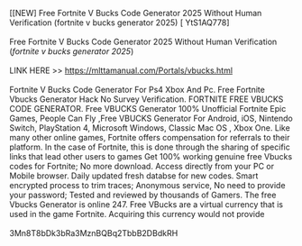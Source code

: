 [[NEW] Free Fortnite V Bucks Code Generator 2025 Without Human Verification (fortnite v bucks generator 2025) [ YtS1AQ778]
<br>
<br>Free Fortnite V Bucks Code Generator 2025 Without Human Verification (*fortnite v bucks generator 2025*)
<br>
<br>LINK HERE >> https://mlttamanual.com/Portals/vbucks.html
<br>
<br>Fortnite V Bucks Code Generator For Ps4 Xbox And Pc. Free Fortnite Vbucks Generator Hack No Survey Verification. FORTNITE FREE VBUCKS CODE GENERATOR. Free VBUCKS Generator 100% Unofficial Fortnite Epic Games, People Can Fly ,Free VBUCKS Generator For Android, iOS, Nintendo Switch, PlayStation 4, Microsoft Windows, Classic Mac OS , Xbox One.  Like many other online games, Fortnite offers compensation for referrals to their platform.  In the case of Fortnite, this is done through the sharing of specific links that lead other users to games Get 100% working genuine free Vbucks codes for Fortnite; No more download.  Access directly from your PC or Mobile browser.  Daily updated fresh databse for new codes.  Smart encrypted process to trim traces; Anonymous service, No need to provide your password; Tested and reviewed by thousands of Gamers.  The free Vbucks Generator is online 247.  Free VBucks are a virtual currency that is used in the game Fortnite.  Acquiring this currency would not provide
<br>
<br>3Mn8T8bDk3bRa3MznBQBq2TbbB2DBdkRH
<br>

